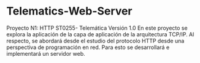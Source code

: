 # Telematics-Web-Server
Proyecto N1: HTTP
ST0255- Telemática
Versión 1.0
En este proyecto se explora la aplicación de la capa de aplicación de la arquitectura TCP/IP. Al respecto, se abordará desde el estudio del protocolo HTTP desde una perspectiva de programación en red. Para esto se desarrollará e implementará un servidor web.
